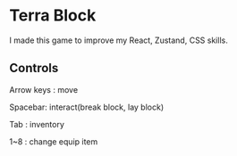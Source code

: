 # Terra Block 

I made this game to improve my React, Zustand, CSS skills.
 
## Controls
  
Arrow keys : move 

Spacebar: interact(break block, lay block)
 
Tab : inventory  

1~8 : change equip item 
 
 
